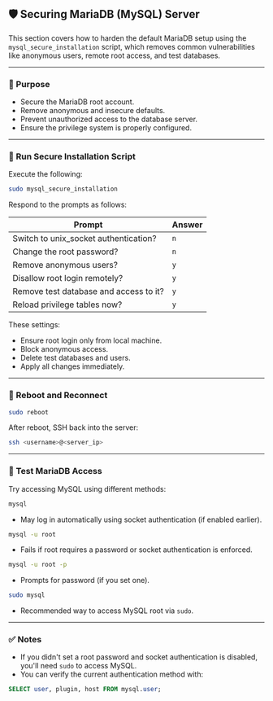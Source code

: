 ## 🛡️ Securing MariaDB (MySQL) Server

This section covers how to harden the default MariaDB setup using the `mysql_secure_installation` script, which removes common vulnerabilities like anonymous users, remote root access, and test databases.

---

### 🧭 Purpose

* Secure the MariaDB root account.
* Remove anonymous and insecure defaults.
* Prevent unauthorized access to the database server.
* Ensure the privilege system is properly configured.

---

### 🔐 Run Secure Installation Script

Execute the following:

```bash
sudo mysql_secure_installation
```

Respond to the prompts as follows:

| Prompt                                 | Answer |
| -------------------------------------- | ------ |
| Switch to unix\_socket authentication? | `n`    |
| Change the root password?              | `n`    |
| Remove anonymous users?                | `y`    |
| Disallow root login remotely?          | `y`    |
| Remove test database and access to it? | `y`    |
| Reload privilege tables now?           | `y`    |

These settings:

* Ensure root login only from local machine.
* Block anonymous access.
* Delete test databases and users.
* Apply all changes immediately.

---

### 🔄 Reboot and Reconnect

```bash
sudo reboot
```

After reboot, SSH back into the server:

```bash
ssh <username>@<server_ip>
```

---

### 🧪 Test MariaDB Access

Try accessing MySQL using different methods:

```bash
mysql
```

* May log in automatically using socket authentication (if enabled earlier).

```bash
mysql -u root
```

* Fails if root requires a password or socket authentication is enforced.

```bash
mysql -u root -p
```

* Prompts for password (if you set one).

```bash
sudo mysql
```

* Recommended way to access MySQL root via `sudo`.

---

### ✅ Notes

* If you didn't set a root password and socket authentication is disabled, you'll need `sudo` to access MySQL.
* You can verify the current authentication method with:

```sql
SELECT user, plugin, host FROM mysql.user;
```
